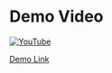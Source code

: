# Demo Video
[![YouTube](http://i.ytimg.com/vi/RGSxaaPArYE/hqdefault.jpg)](https://www.youtube.com/watch?v=RGSxaaPArYE)


[Demo Link](https://repochat-gemini.streamlit.app/)